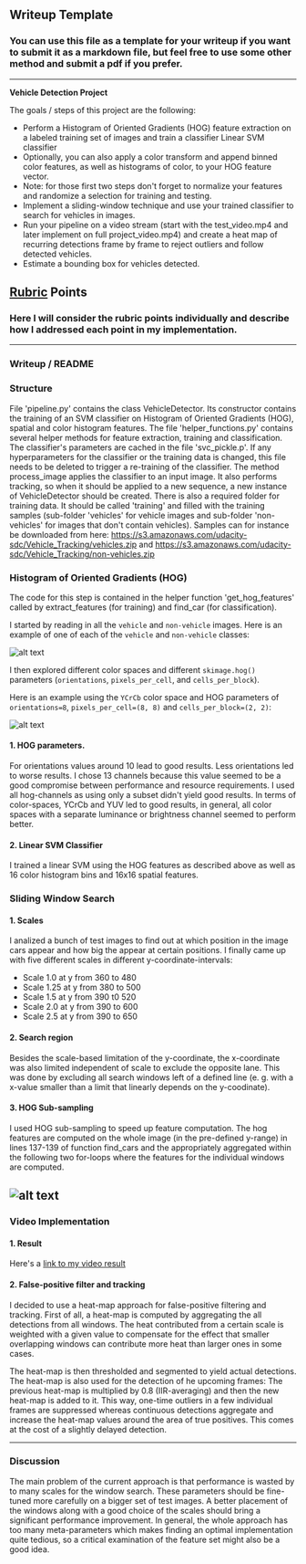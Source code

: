## Writeup Template
### You can use this file as a template for your writeup if you want to submit it as a markdown file, but feel free to use some other method and submit a pdf if you prefer.

---

**Vehicle Detection Project**

The goals / steps of this project are the following:

* Perform a Histogram of Oriented Gradients (HOG) feature extraction on a labeled training set of images and train a classifier Linear SVM classifier
* Optionally, you can also apply a color transform and append binned color features, as well as histograms of color, to your HOG feature vector.
* Note: for those first two steps don't forget to normalize your features and randomize a selection for training and testing.
* Implement a sliding-window technique and use your trained classifier to search for vehicles in images.
* Run your pipeline on a video stream (start with the test_video.mp4 and later implement on full project_video.mp4) and create a heat map of recurring detections frame by frame to reject outliers and follow detected vehicles.
* Estimate a bounding box for vehicles detected.

[//]: # (Image References)
[image1]: ./examples/car_not_car.png
[image2]: ./examples/HOG_example.jpg
[image3]: ./examples/sliding_windows.jpg
[image4]: ./examples/sliding_window.jpg
[image5]: ./examples/bboxes_and_heat.png
[image6]: ./examples/labels_map.png
[image7]: ./examples/output_bboxes.png
[video1]: ./project_video.mp4

## [Rubric](https://review.udacity.com/#!/rubrics/513/view) Points
### Here I will consider the rubric points individually and describe how I addressed each point in my implementation.  

---
### Writeup / README
### Structure

File 'pipeline.py' contains the class VehicleDetector. Its constructor contains the training of an SVM classifier on Histogram of Oriented Gradients (HOG), spatial and color histogram features. The file 'helper_functions.py' contains several helper methods for feature extraction, training and classification.
The classifier's parameters are cached in the file 'svc_pickle.p'. If any hyperparameters for the classifier or the training data is changed, this file needs to be deleted to trigger a re-training of the classifier.
The method process_image applies the classifier to an input image. It also performs tracking, so when it should be applied to a new sequence, a new instance of VehicleDetector should be created.
There is also a required folder for training data. It should be called 'training' and filled with the training samples (sub-folder 'vehicles' for vehicle images and sub-folder 'non-vehicles' for images that don't contain vehicles). Samples can for instance be downloaded from here: https://s3.amazonaws.com/udacity-sdc/Vehicle_Tracking/vehicles.zip and https://s3.amazonaws.com/udacity-sdc/Vehicle_Tracking/non-vehicles.zip

### Histogram of Oriented Gradients (HOG)

The code for this step is contained in the helper function 'get_hog_features' called by extract_features (for training) and find_car (for classification).

I started by reading in all the `vehicle` and `non-vehicle` images.  Here is an example of one of each of the `vehicle` and `non-vehicle` classes:

![alt text][image1]

I then explored different color spaces and different `skimage.hog()` parameters (`orientations`, `pixels_per_cell`, and `cells_per_block`).  

Here is an example using the `YCrCb` color space and HOG parameters of `orientations=8`, `pixels_per_cell=(8, 8)` and `cells_per_block=(2, 2)`:

![alt text][image2]

#### 1. HOG parameters.

For orientations values around 10 lead to good results. Less orientations led to worse results. I chose 13 channels because this value seemed to be a good compromise between performance and resource requirements. I used all hog-channels as using only a subset didn't yield good results. In terms of color-spaces, YCrCb and YUV led to good results, in general, all color spaces with a separate luminance or brightness channel seemed to perform better.


#### 2. Linear SVM Classifier

I trained a linear SVM using the HOG features as described above as well as 16 color histogram bins and 16x16 spatial features.

### Sliding Window Search

#### 1. Scales

I analized a bunch of test images to find out at which position in the image cars appear and how big the appear at certain positions.
I finally came up with five different scales in different y-coordinate-intervals:
- Scale 1.0 at y from 360 to 480
- Scale 1.25 at y from 380 to 500
- Scale 1.5 at y from 390 t0 520
- Scale 2.0 at y from 390 to 600
- Scale 2.5 at y from 390 to 650

#### 2. Search region
Besides the scale-based limitation of the y-coordinate, the x-coordinate was also limited independent of scale to exclude the opposite lane. This was done by excluding all search windows left of a defined line (e. g. with a x-value smaller than a limit that linearly depends on the y-coodinate).

#### 3. HOG Sub-sampling

I used HOG sub-sampling to speed up feature computation. The hog features are computed on the whole image (in the pre-defined y-range) in lines 137-139 of function find_cars and the appropriately aggregated within the following two for-loops where the features for the individual windows are computed.

![alt text][image4]
---

### Video Implementation

#### 1. Result
Here's a [link to my video result](./project_video_res.mp4)


#### 2. False-positive filter and tracking

I decided to use a heat-map approach for false-positive filtering and tracking. First of all, a heat-map is computed by aggregating the all detections from all windows. The heat contributed from a certain scale is weighted with a given value to compensate for the effect that smaller overlapping windows can contribute more heat than larger ones in some cases.

The heat-map is then thresholded and segmented to yield actual detections.
The heat-map is also used for the detection of he upcoming frames: The previous heat-map is multiplied by 0.8 (IIR-averaging) and then the new heat-map is added to it. This way, one-time outliers in a few individual frames are suppressed whereas continuous detections aggregate and increase the heat-map values around the area of true positives. This comes at the cost of a slightly delayed detection.


---

### Discussion

The main problem of the current approach is that performance is wasted by to many scales for the window search. These parameters should be fine-tuned more carefully on a bigger set of test images. A better placement of the windows along with a good choice of the scales should bring a significant performance improvement. In general, the whole approach has too many meta-parameters which makes finding an optimal implementation quite tedious, so a critical examination of the feature set might also be a good idea.
